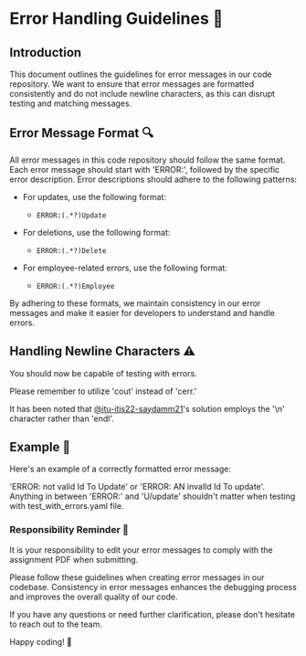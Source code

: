 # Error Handling Guidelines 🚦

## Introduction

This document outlines the guidelines for error messages in our code repository. We want to ensure that error messages are formatted consistently and do not include newline characters, as this can disrupt testing and matching messages.

## Error Message Format 🔍

All error messages in this code repository should follow the same format. Each error message should start with 'ERROR:', followed by the specific error description. Error descriptions should adhere to the following patterns:

- For updates, use the following format:
  - `ERROR:(.*?)Update`

- For deletions, use the following format:
  - `ERROR:(.*?)Delete`

- For employee-related errors, use the following format:
  - `ERROR:(.*?)Employee`

By adhering to these formats, we maintain consistency in our error messages and make it easier for developers to understand and handle errors.

## Handling Newline Characters ⚠️

You should now be capable of testing with errors. 

Please remember to utilize 'cout' instead of 'cerr.'

It has been noted that [@itu-itis22-saydamm21](https://github.com/itu-itis22-saydamm21)'s solution employs the '\n' character rather than 'endl'.


## Example 📜

Here's an example of a correctly formatted error message:

'ERROR: not valid Id To Update' or 'ERROR: AN invalId Id To update'. Anything in between 'ERROR:' and 'U/update' shouldn't matter when testing with test_with_errors.yaml file.

### Responsibility Reminder 📢

It is your responsibility to edit your error messages to comply with the assignment PDF when submitting.

Please follow these guidelines when creating error messages in our codebase. Consistency in error messages enhances the debugging process and improves the overall quality of our code.

If you have any questions or need further clarification, please don't hesitate to reach out to the team.

Happy coding! 🚀
